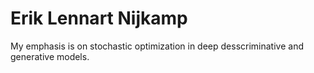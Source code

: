# Erik Lennart Nijkamp

My emphasis is on stochastic optimization in deep desscriminative and generative models.